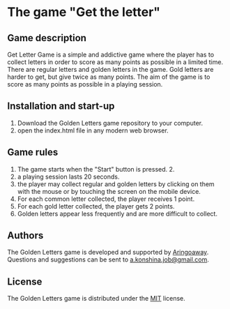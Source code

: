 # The game "Get the letter"

## Game description

Get Letter Game is a simple and addictive game where the player has to collect letters in order to score as many points as possible in a limited time. There are regular letters and golden letters in the game. Gold letters are harder to get, but give twice as many points. The aim of the game is to score as many points as possible in a playing session.

## Installation and start-up

1. Download the Golden Letters game repository to your computer.
2. open the index.html file in any modern web browser.

## Game rules

1. The game starts when the "Start" button is pressed. 2.
2. a playing session lasts 20 seconds.
3. the player may collect regular and golden letters by clicking on them with the mouse or by touching the screen on the mobile device.
4. For each common letter collected, the player receives 1 point.
5. For each gold letter collected, the player gets 2 points.
6. Golden letters appear less frequently and are more difficult to collect.



## Authors

The Golden Letters game is developed and supported by [Aringoaway](https://github.com/Aringoaway). Questions and suggestions can be sent to [a.konshina.job@gmail.com]().


## License

The Golden Letters game is distributed under the [MIT](https://opensource.org/licenses/MIT) license.